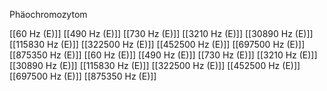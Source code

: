 Phäochromozytom

[[60 Hz (E)]]
[[490 Hz (E)]]
[[730 Hz (E)]]
[[3210 Hz (E)]]
[[30890 Hz (E)]]
[[115830 Hz (E)]]
[[322500 Hz (E)]]
[[452500 Hz (E)]]
[[697500 Hz (E)]]
[[875350 Hz (E)]]
[[60 Hz (E)]]
[[490 Hz (E)]]
[[730 Hz (E)]]
[[3210 Hz (E)]]
[[30890 Hz (E)]]
[[115830 Hz (E)]]
[[322500 Hz (E)]]
[[452500 Hz (E)]]
[[697500 Hz (E)]]
[[875350 Hz (E)]]